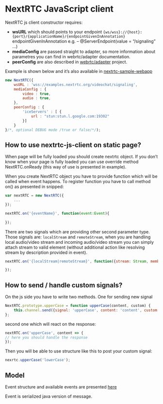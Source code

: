 # NextRTC JavaScript client
NextRTC js client constructor requires:

* **wsURL** which should points to your endpoint `{ws/wss}://{host}:{port}/{applicationName}/{endpointGivenInAnnotation}`
endpointGivenInAnnotation e.g. – @ServerEndpoint(value = “/signaling” …)
* **mediaConfig** are passed straight to adapter, so more information about parametres you can find in webrtc/adapter documentation.
* **peerConfig** are also described in [webrtc/adapter](https://github.com/webrtc/adapter) project.

Example is shown below and it’s also available in [nextrtc-sample-webapp](https://github.com/mslosarz/nextrtc-sample-webapp)

```js
new NextRTC({
    wsURL : 'wss://examples.nextrtc.org/videochat/signaling',
    mediaConfig : {
        video : true,
        audio : true,
    },
    peerConfig : {
        'iceServers' : [ {
            url : "stun:stun.l.google.com:19302"
        }]
    }
}/*, optional DEBUG mode /true or false/*/);
```

## How to use nextrtc-js-client on static page?
 
When page will be fully loaded you should create nextrtc object.
If you don’t know when your page is fully loaded you can use override method NextRTC.onReady (this way of use is presented in example).

When you create NextRTC object you have to provide function which will be called when event happens.
To register function you have to call method on() as presented in snipped:

```js
var nextRTC = new NextRTC({
    ...
});

nextRTC.on('{eventName}', function(event:Event){
    
});
```
There are two signals which are providing other second parameter type. Those signals are:
`localStream` and `remoteStream`, when you are handling local audio/video stream and incoming audio/video stream you can simply attach stream to valid element (without additional action like resolving stream by description provided in event).

```js
nextRTC.on('{localStream|remoteStream}', function({stream: Stream, member: memberId}){

});
```

## How to send / handle custom signals?

On the js side you have to write two methods. One for sending new signal
```js
NextRTC.prototype.upperCase = function upperCase(content, custom) {
    this.channel.send({signal: 'upperCase', content: 'content', custom: custom});
}; 
```
second one which will react on the response:
```js
nextRTC.on('upperCase', content => {
// here you should handle the response
});
```
Then you will be able to use structure like this to post your custom signal:
```js
nexrtc.upperCase('lowerCase');
```

## Model

Event structure and available events are presented [here](https://github.com/mslosarz/nextrtc-signaling-server)

Event is serialized java version of message.
